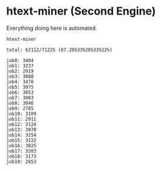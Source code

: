 # htext-miner (Second Engine)

Everything doing here is automated.

```
htext-miner

total: 62112/71225 (87.20533520533522%)

job0: 3404
job1: 3237
job2: 2919
job3: 3088
job4: 3478
job5: 3075
job6: 3053
job7: 3003
job8: 3046
job9: 2785
job10: 3109
job11: 2911
job12: 3124
job13: 3070
job14: 3254
job15: 3222
job16: 3025
job17: 3283
job18: 3173
job19: 2853
```